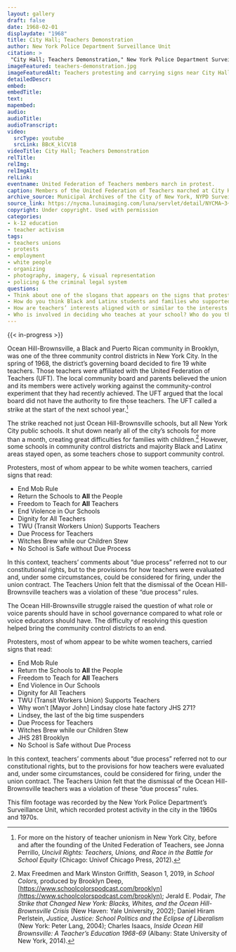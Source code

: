 ```yaml
--- 
layout: gallery
draft: false
date: 1968-02-01
displaydate: "1968"
title: City Hall; Teachers Demonstration
author: New York Police Department Surveillance Unit
citation: >
 "City Hall; Teachers Demonstration," New York Police Department Surveillance Unit, in New York City Civil Rights History Project, Accessed: [Month Day, Year], https://nyccivilrightshistory.org/gallery/teachers-demonstration.
imageFeatured: teachers-demonstration.jpg
imageFeaturedAlt: Teachers protesting and carrying signs near City Hall
detailedDescr: 
embed: 
embedTitle: 
text: 
mapembed: 
audio: 
audioTitle: 
audioTranscript: 
video: 
  srcType: youtube
  srcLink: BBcK_klCV18
videoTitle: City Hall; Teachers Demonstration
relTitle: 
relImg: 
relImgAlt: 
relLink: 
eventname: United Federation of Teachers members march in protest.
caption: Members of the United Federation of Teachers marched at City Hall during the 1968 teachers strike in opposition to community control.
archive_source: Municipal Archives of the City of New York, NYPD Surveillance Film
source_link: https://nycma.lunaimaging.com/luna/servlet/detail/NYCMA~3~3~771~1232939:City-Hall--Teachers-Demonstration
copyright: Under copyright. Used with permission
categories: 
- k-12 education
- teacher activism
tags: 
- teachers unions
- protests
- employment
- white people
- organizing
- photography, imagery, & visual representation
- policing & the criminal legal system
questions: 
- Think about one of the slogans that appears on the signs that protesting teachers are carrying. What is communicated by this slogan? Why are the protesters choosing this message? 
- How do you think Black and Latinx students and families who supported community control felt when they saw white teachers marching to demonstrate against community control?
- How are teachers’ interests aligned with or similar to the interests of their students and the communities in which they teach? How are they different? 
- Who is involved in deciding who teaches at your school? Who do you think should be involved in deciding who teaches at your school? What are the pros and cons of these approaches?
--- 
```

 
{{< in-progress >}}

Ocean Hill-Brownsville, a Black and Puerto Rican community in Brooklyn, was one of the three community control districts in New York City. In the spring of 1968, the district’s governing board decided to fire 19 white teachers. Those teachers were affiliated with the United Federation of Teachers (UFT). The local community board and parents believed the union and its members were actively working against the community-control experiment that they had recently achieved. The UFT argued that the local board did not have the authority to fire those teachers. The UFT called a strike at the start of the next school year.[^1]  

The strike reached not just Ocean Hill-Brownsville schools, but all New York City public schools. It shut down nearly all of the city’s schools for more than a month, creating great difficulties for families with children.[^2] However, some schools in community control districts and majority Black and Latinx areas stayed open, as some teachers chose to support community control.

Protesters, most of whom appear to be white women teachers,  carried signs that read:

- End Mob Rule
- Return the Schools to **All** the People
- Freedom to Teach for **All** Teachers
- End Violence in Our Schools
- Dignity for All Teachers
- TWU (Transit Workers Union) Supports Teachers
- Due Process for Teachers
- Witches Brew while our Children Stew
- No School is Safe without Due Process

In this context, teachers’ comments about “due process” referred not to our constitutional rights, but to the provisions for how teachers were evaluated and, under some circumstances, could be considered for firing, under the union contract. The Teachers Union felt that the dismissal of the Ocean Hill-Brownsville teachers was a violation of these “due process” rules.

The Ocean Hill-Brownsville struggle raised the question of what role or voice parents should have in school governance compared to what role or voice educators should have. The difficulty of resolving this question helped bring the community control districts to an end.

Protesters, most of whom appear to be white women teachers,  carried signs that read:

- End Mob Rule
- Return the Schools to **All** the People
- Freedom to Teach for **All** Teachers
- End Violence in Our Schools
- Dignity for All Teachers
- TWU (Transit Workers Union) Supports Teachers
- Why won’t \[Mayor John\] Lindsay close hate factory JHS 271?
- Lindsey, the last of the big time suspenders
- Due Process for Teachers
- Witches Brew while our Children Stew
- JHS 281 Brooklyn
- No School is Safe without Due Process

In this context, teachers’ comments about “due process” referred not to our constitutional rights, but to the provisions for how teachers were evaluated and, under some circumstances, could be considered for firing, under the union contract. The Teachers Union felt that the dismissal of the Ocean Hill-Brownsville teachers was a violation of these “due process” rules.

This film footage was recorded by the New York Police Department’s Surveillance Unit, which recorded protest activity in the city in the 1960s and 1970s.

[^1]: For more on the history of teacher unionism in New York City, before and after the founding of the United Federation of Teachers, see Jonna Perrillo, *Uncivil Rights: Teachers, Unions, and Race in the Battle for School Equity* (Chicago: Univof Chicago Press, 2012).

[^2]: Max Freedmen and Mark Winston Griffith, Season 1, 2019, in *School Colors,* produced by Brooklyn Deep, [https://www.schoolcolorspodcast.com/brooklyn](https://www.schoolcolorspodcast.com/brooklyn); Jerald E. Podair, *The Strike that Changed New York: Blacks, Whites, and the Ocean Hill-Brownsville Crisis* (New Haven: Yale University, 2002); Daniel Hiram Perlstein, *Justice, Justice: School Politics and the Eclipse of Liberalism* (New York: Peter Lang, 2004); Charles Isaacs, *Inside Ocean Hill Brownsville: A Teacher’s Education 1968-69* (Albany: State University of New York, 2014).

